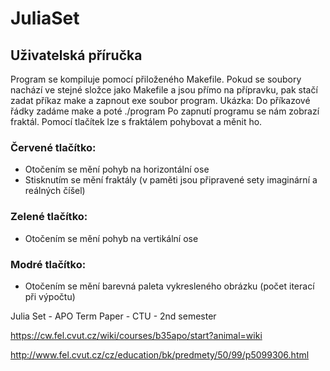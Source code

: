 # JuliaSet

## Uživatelská příručka
Program se kompiluje pomocí přiloženého Makefile. Pokud se soubory nachází ve
stejné složce jako Makefile a jsou přímo na přípravku, pak stačí zadat příkaz make a zapnout
exe soubor program.
Ukázka: Do příkazové řádky zadáme make a poté ./program
Po zapnutí programu se nám zobrazí fraktál.
Pomocí tlačítek lze s fraktálem pohybovat a měnit ho.
### Červené tlačítko:
- Otočením se mění pohyb na horizontální ose
- Stisknutím se mění fraktály (v paměti jsou připravené sety imaginární a reálných
číšel)
### Zelené tlačítko:
- Otočením se mění pohyb na vertikální ose
### Modré tlačítko:
- Otočením se mění barevná paleta vykresleného obrázku (počet iterací při
výpočtu)

Julia Set - APO Term Paper - CTU - 2nd semester

https://cw.fel.cvut.cz/wiki/courses/b35apo/start?animal=wiki

http://www.fel.cvut.cz/cz/education/bk/predmety/50/99/p5099306.html
